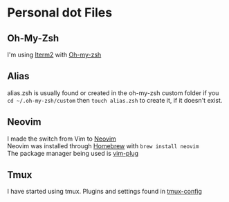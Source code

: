 # Personal dot Files

## Oh-My-Zsh
I'm using [Iterm2](https://iterm2.com/) with [Oh-my-zsh](https://ohmyz.sh/)

## Alias
alias.zsh is usually found or created in the oh-my-zsh custom folder if you
``cd ~/.oh-my-zsh/custom`` then ``touch alias.zsh`` to create it, if it doesn't exist.

## Neovim
I made the switch from Vim to [Neovim](https://neovim.io) <br>
Neovim was installed through [Homebrew](https://brew.sh/) with ``brew install neovim`` <br>
The package manager being used is [vim-plug](https://github.com/junegunn/vim-plug)

## Tmux
I have started using tmux. Plugins and settings found in [tmux-config](https://github.com/theronj60/dotconfigs/blob/master/.tmux.conf)

